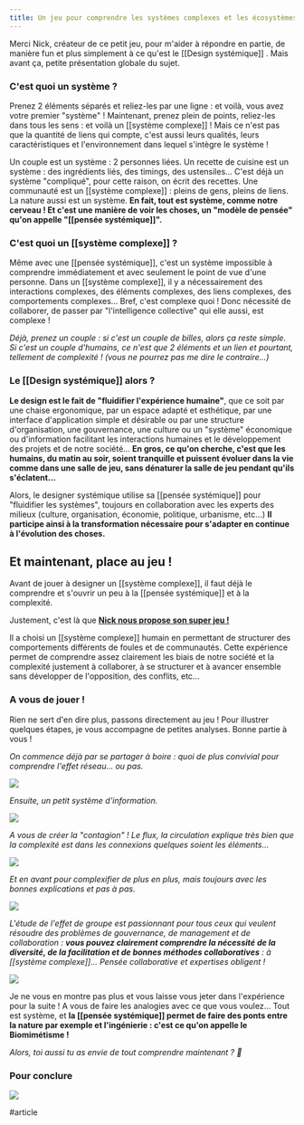 ```yaml
---
title: Un jeu pour comprendre les systèmes complexes et les écosystèmes.
---
```


Merci Nick, créateur de ce petit jeu, pour m'aider à répondre en partie, de manière fun et plus simplement à ce qu'est le [[Design systémique]] . Mais avant ça, petite présentation globale du sujet.

### **C'est quoi un système ?**

Prenez 2 éléments séparés et reliez-les par une ligne : et voilà, vous avez votre premier "système" ! Maintenant, prenez plein de points, reliez-les dans tous les sens : et voilà un [[système complexe]] ! Mais ce n'est pas que la quantité de liens qui compte, c'est aussi leurs qualités, leurs caractéristiques et l'environnement dans lequel s'intègre le système !

Un couple est un système : 2 personnes liées. Un recette de cuisine est un système : des ingrédients liés, des timings, des ustensiles... C'est déjà un système "compliqué", pour cette raison, on écrit des recettes. Une communauté est un [[système complexe]] : pleins de gens, pleins de liens. La nature aussi est un système. **En fait, tout est système, comme notre cerveau ! Et c'est une manière de voir les choses, un "modèle de pensée" qu'on appelle "[[pensée systémique]]".**

### **C'est quoi un [[système complexe]] ?**

Même avec une [[pensée systémique]], c'est un système impossible à comprendre immédiatement et avec seulement le point de vue d'une personne. Dans un [[système complexe]], il y a nécessairement des interactions complexes, des éléments complexes, des liens complexes, des comportements complexes... Bref, c'est complexe quoi ! Donc nécessité de collaborer, de passer par "l'intelligence collective" qui elle aussi, est complexe !

*Déjà, prenez un couple : si c'est un couple de billes, alors ça reste simple. Si c'est un couple d'humains, ce n'est que 2 éléments et un lien et pourtant, tellement de complexité ! (vous ne pourrez pas me dire le contraire...)*

### **Le [[Design systémique]] alors ?**

**Le design est le fait de "fluidifier l'expérience humaine"**, que ce soit par une chaise ergonomique, par un espace adapté et esthétique, par une interface d'application simple et désirable ou par une structure d'organisation, une gouvernance, une culture ou un "système" économique ou d'information facilitant les interactions humaines et le développement des projets et de notre société... **En gros, ce qu'on cherche, c'est que les humains, du matin au soir, soient tranquille et puissent évoluer dans la vie comme dans une salle de jeu, sans dénaturer la salle de jeu pendant qu'ils s'éclatent...**

Alors, le designer systémique utilise sa [[pensée systémique]] pour "fluidifier les systèmes", toujours en collaboration avec les experts des milieux (culture, organisation, économie, politique, urbanisme, etc...) **Il participe ainsi à la transformation nécessaire pour s'adapter en continue à l'évolution des choses.**

## **Et maintenant, place au jeu !**

Avant de jouer à designer un [[système complexe]], il faut déjà le comprendre et s'ouvrir un peu à la [[pensée systémique]] et à la complexité.

Justement, c'est là que **[Nick nous propose son super jeu !](https://ncase.me/crowds/)**

Il a choisi un [[système complexe]] humain en permettant de structurer des comportements différents de foules et de communautés. Cette expérience permet de comprendre assez clairement les biais de notre société et la complexité justement à collaborer, à se structurer et à avancer ensemble sans développer de l'opposition, des conflits, etc...

### **A vous de jouer !**

Rien ne sert d'en dire plus, passons directement au jeu ! Pour illustrer quelques étapes, je vous accompagne de petites analyses. Bonne partie à vous !

*On commence déjà par se partager à boire : quoi de plus convivial pour comprendre l'effet réseau... ou pas.*

![](https://media-exp1.licdn.com/dms/image/C4E12AQG6GTye2zP-_w/article-inline_image-shrink_1500_2232/0?e=1611792000&v=beta&t=AtzvS4zibR4kbldrM3QhYEoyc9SkMj5H7UG4xGWwPxc)

*Ensuite, un petit système d'information.*

![](https://media-exp1.licdn.com/dms/image/C4E12AQGNuKlTDrBmbQ/article-inline_image-shrink_1500_2232/0?e=1611792000&v=beta&t=E56lkFj4aVtwZvfXHBkz9sLgAI10_gkMjfXb00PxWbU)

*A vous de créer la "contagion" ! Le flux, la circulation explique très bien que la complexité est dans les connexions quelques soient les éléments...*

![](https://media-exp1.licdn.com/dms/image/C4E12AQG0m1xaW3cW8w/article-inline_image-shrink_1500_2232/0?e=1611792000&v=beta&t=QN8XPz2FEXocY3cnJYb3dvqWsM3V1cm7_5UkTmLPf3k)

*Et en avant pour complexifier de plus en plus, mais toujours avec les bonnes explications et pas à pas.*

![](https://media-exp1.licdn.com/dms/image/C4E12AQEsvFch0EiYtw/article-inline_image-shrink_1500_2232/0/1547916773471?e=1611792000&v=beta&t=vs_2YkL9YP2sXUnMeBv6aM8Tg7LCD2Fw2RiVqRE2bAU)

*L'étude de l'effet de groupe est passionnant pour tous ceux qui veulent résoudre des problèmes de gouvernance, de management et de collaboration : **vous pouvez clairement comprendre la nécessité de la diversité, de la facilitation et de bonnes méthodes collaboratives** : à [[système complexe]]... Pensée collaborative et expertises obligent !*

![](https://media-exp1.licdn.com/dms/image/C4E12AQEqq2qLoVQXtA/article-inline_image-shrink_1500_2232/0?e=1611792000&v=beta&t=RqleTh61GnkCRlugL-2PI0UUO7x8bRuTUZIVv9Mfa7Q)

Je ne vous en montre pas plus et vous laisse vous jeter dans l'expérience pour la suite ! A vous de faire les analogies avec ce que vous voulez... Tout est système, et **la [[pensée systémique]] permet de faire des ponts entre la nature par exemple et l'ingénierie : c'est ce qu'on appelle le Biomimétisme !**

*Alors, toi aussi tu as envie de tout comprendre maintenant ? 🚀*

### **Pour conclure**
![](https://media-exp1.licdn.com/dms/image/C4E12AQGduR2arZFslA/article-inline_image-shrink_1500_2232/0?e=1611792000&v=beta&t=fC42Y6Q2nbwOx8q7-XmBf5r1dxZ3ErctVjnsMOjGA0I)

#article
